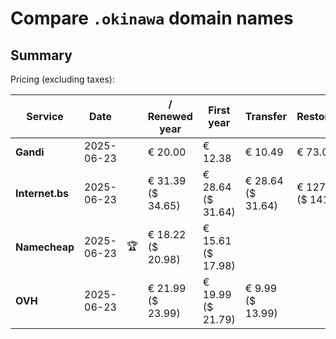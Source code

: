 # Compare `.okinawa` domain names

## Summary

Pricing (excluding taxes):

| Service | Date |  | / Renewed year | First year | Transfer | Restoration |
|--|--|--|--|--|--|--|
| **Gandi** | 2025-06-23 |  | € 20.00 | € 12.38 | € 10.49 | € 73.09 |
| **Internet.bs** | 2025-06-23 |  | € 31.39<br>($ 34.65) | € 28.64<br>($ 31.64) | € 28.64<br>($ 31.64) | € 127.89<br>($ 141.25) |
| **Namecheap** | 2025-06-23 | 🏆 | € 18.22<br>($ 20.98) | € 15.61<br>($ 17.98) |  |  |
| **OVH** | 2025-06-23 |  | € 21.99<br>($ 23.99) | € 19.99<br>($ 21.79) | € 9.99<br>($ 13.99) |  |
